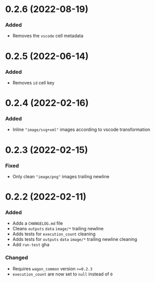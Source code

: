 
# 0.2.6 (2022-08-19)

### Added

- Removes the `vscode` cell metadata

# 0.2.5 (2022-06-14)

### Added

- Removes `id` cell key

# 0.2.4 (2022-02-16)

### Added

- Inline `"image/svg+xml"` images according to vscode transformation

# 0.2.3 (2022-02-15)

### Fixed

- Only clean `"image/png"` images trailing newline

# 0.2.2 (2022-02-11)

### Added

- Adds a `CHANGELOG.md` file
- Cleans `outputs` `data` `image/*` trailing newline
- Adds tests for `execution_count` cleaning
- Adds tests for `outputs` `data` `image/*` trailing newline cleaning
- Add `run-test` gha

### Changed

- Requires `wagon_common` version `>=0.2.3`
- `execution_count` are now set to `null` instead of `0`

